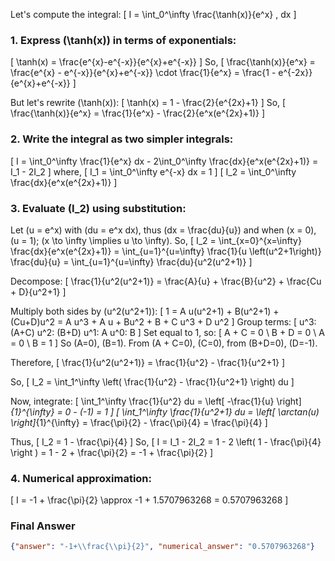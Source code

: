 Let's compute the integral:
\[
I = \int_0^\infty \frac{\tanh(x)}{e^x} \, dx
\]

### 1. **Express \(\tanh(x)\) in terms of exponentials:**
\[
\tanh(x) = \frac{e^{x}-e^{-x}}{e^{x}+e^{-x}}
\]
So,
\[
\frac{\tanh(x)}{e^x} = \frac{e^{x} - e^{-x}}{e^{x}+e^{-x}} \cdot \frac{1}{e^x}
= \frac{1 - e^{-2x}}{e^{x}+e^{-x}}
\]

But let's rewrite \(\tanh(x)\):
\[
\tanh(x) = 1 - \frac{2}{e^{2x}+1}
\]
So,
\[
\frac{\tanh(x)}{e^x} = \frac{1}{e^x} - \frac{2}{e^x(e^{2x}+1)}
\]

### 2. **Write the integral as two simpler integrals:**
\[
I = \int_0^\infty \frac{1}{e^x} dx - 2\int_0^\infty \frac{dx}{e^x(e^{2x}+1)}
= I_1 - 2I_2
\]
where,
\[
I_1 = \int_0^\infty e^{-x} dx = 1
\]
\[
I_2 = \int_0^\infty \frac{dx}{e^x(e^{2x}+1)}
\]

### 3. **Evaluate \(I_2\) using substitution:**

Let \(u = e^x\) with \(du = e^x dx\), thus \(dx = \frac{du}{u}\) and when \(x = 0\), \(u = 1\); \(x \to \infty \implies u \to \infty\).
So,
\[
I_2 = \int_{x=0}^{x=\infty} \frac{dx}{e^x(e^{2x}+1)}
= \int_{u=1}^{u=\infty} \frac{1}{u \left(u^2+1\right)} \frac{du}{u}
= \int_{u=1}^{u=\infty} \frac{du}{u^2(u^2+1)}
\]

Decompose:
\[
\frac{1}{u^2(u^2+1)} = \frac{A}{u} + \frac{B}{u^2} + \frac{Cu + D}{u^2+1}
\]

Multiply both sides by \(u^2(u^2+1)\):
\[
1 = A u(u^2+1) + B(u^2+1) + (Cu+D)u^2
= A u^3 + A u + Bu^2 + B + C u^3 + D u^2
\]
Group terms:
\[
u^3: (A+C)
u^2: (B+D)
u^1: A
u^0: B
\]
Set equal to 1, so:
\[
A + C = 0 \\
B + D = 0 \\
A = 0 \\
B = 1
\]
So \(A=0\), \(B=1\). From \(A + C=0\), \(C=0\), from \(B+D=0\), \(D=-1\).

Therefore,
\[
\frac{1}{u^2(u^2+1)} = \frac{1}{u^2} - \frac{1}{u^2+1}
\]

So,
\[
I_2 = \int_1^\infty \left( \frac{1}{u^2} - \frac{1}{u^2+1} \right) du
\]

Now, integrate:
\[
\int_1^\infty \frac{1}{u^2} du = \left[ -\frac{1}{u} \right]_{1}^{\infty} = 0 - (-1) = 1
\]
\[
\int_1^\infty \frac{1}{u^2+1} du = \left[ \arctan(u) \right]_{1}^{\infty}
= \frac{\pi}{2} - \frac{\pi}{4} = \frac{\pi}{4}
\]

Thus,
\[
I_2 = 1 - \frac{\pi}{4}
\]
So,
\[
I = I_1 - 2I_2 = 1 - 2 \left( 1 - \frac{\pi}{4} \right ) = 1 - 2 + \frac{\pi}{2} = -1 + \frac{\pi}{2}
\]

### 4. **Numerical approximation:**
\[
I = -1 + \frac{\pi}{2} \approx -1 + 1.5707963268 = 0.5707963268
\]

### Final Answer
```json
{"answer": "-1+\\frac{\\pi}{2}", "numerical_answer": "0.5707963268"}
```